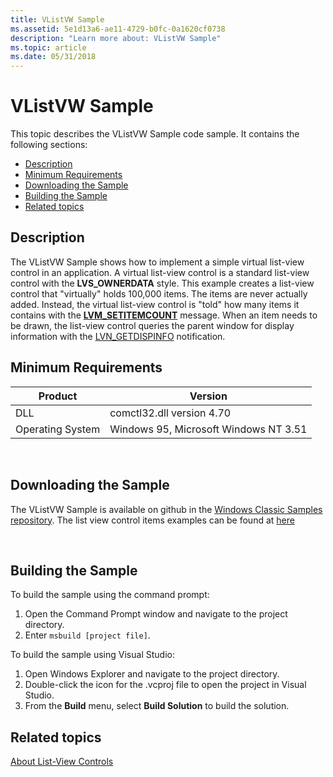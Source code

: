 ```yaml
---
title: VListVW Sample
ms.assetid: 5e1d13a6-ae11-4729-b0fc-0a1620cf0738
description: "Learn more about: VListVW Sample"
ms.topic: article
ms.date: 05/31/2018
---
```


# VListVW Sample

This topic describes the VListVW Sample code sample. It contains the following sections:

-   [Description](#description)
-   [Minimum Requirements](#minimum-requirements)
-   [Downloading the Sample](#downloading-the-sample)
-   [Building the Sample](#building-the-sample)
-   [Related topics](#related-topics)

## Description

The VListVW Sample shows how to implement a simple virtual list-view control in an application. A virtual list-view control is a standard list-view control with the **LVS\_OWNERDATA** style. This example creates a list-view control that "virtually" holds 100,000 items. The items are never actually added. Instead, the virtual list-view control is "told" how many items it contains with the [**LVM\_SETITEMCOUNT**](lvm-setitemcount.md) message. When an item needs to be drawn, the list-view control queries the parent window for display information with the [LVN\_GETDISPINFO](lvn-getdispinfo.md) notification.

## Minimum Requirements



| Product          | Version                               |
|------------------|---------------------------------------|
| DLL              | comctl32.dll version 4.70             |
| Operating System | Windows 95, Microsoft Windows NT 3.51 |



 

## Downloading the Sample

The VListVW Sample is available on github in the [Windows Classic Samples repository](https://github.com/microsoft/Windows-classic-samples). The list view control items examples can be found at [here](https://github.com/microsoft/Windows-classic-samples/tree/master/Samples/Win7Samples/winui/controls/common/vlistvw)

 

## Building the Sample

To build the sample using the command prompt:

1.  Open the Command Prompt window and navigate to the project directory.
2.  Enter `msbuild [project file]`.

To build the sample using Visual Studio:

1.  Open Windows Explorer and navigate to the project directory.
2.  Double-click the icon for the .vcproj file to open the project in Visual Studio.
3.  From the **Build** menu, select **Build Solution** to build the solution.

## Related topics

<dl> <dt>

[About List-View Controls](list-view-controls-overview.md)
</dt> </dl>

 

 




